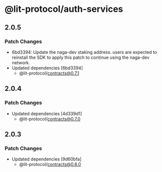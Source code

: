# @lit-protocol/auth-services

## 2.0.5

### Patch Changes

- 6bd3394: Update the naga-dev staking address. users are expected to reinstall the SDK to apply this patch to continue using the naga-dev network.
- Updated dependencies [6bd3394]
  - @lit-protocol/contracts@0.7.1

## 2.0.4

### Patch Changes

- Updated dependencies [4d339d1]
  - @lit-protocol/contracts@0.7.0

## 2.0.3

### Patch Changes

- Updated dependencies [9d60bfa]
  - @lit-protocol/contracts@0.6.0
